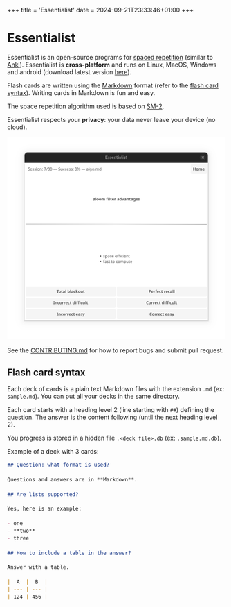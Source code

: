 +++
title = 'Essentialist'
date = 2024-09-21T23:33:46+01:00
+++

# Essentialist

Essentialist is an open-source programs for [spaced repetition][1] (similar to
[Anki](https://apps.ankiweb.net/)). Essentialist is **cross-platform** and runs
on Linux, MacOS, Windows and android (download latest version
[here](https://github.com/lugu/flashdown/releases/latest)).

Flash cards are written using the [Markdown][2] format (refer to the [flash
card syntax](#flash-card-syntax)). Writing cards in Markdown is fun and easy.

The space repetition algorithm used is based
on [SM-2][3].

Essentialist respects your **privacy**: your data never leave your device (no
cloud).

[1]: https://en.wikipedia.org/wiki/Spaced_repetition
[2]: https://en.wikipedia.org/wiki/Markdown
[3]: https://en.wikipedia.org/wiki/SuperMemo#Description_of_SM-2_algorithm

![screenshot of essentialist on Linux](./screenshot.png)

See the [CONTRIBUTING.md](/.github/CONTRIBUTING.md) for how to report bugs and
submit pull request.

## Flash card syntax

Each deck of cards is a plain text Markdown files with the extension `.md` (ex:
`sample.md`). You can put all your decks in the same directory.

Each card starts with a heading level 2 (line starting with `##`) defining the
question. The answer is the content following (until the next heading level 2).

You progress is stored in a hidden file `.<deck file>.db` (ex: `.sample.md.db`).

Example of a deck with 3 cards:

```markdown
## Question: what format is used?

Questions and answers are in **Markdown**.

## Are lists supported?

Yes, here is an example:

- one
- **two**
- three

## How to include a table in the answer?

Answer with a table.

|  A  |  B  |
| --- | --- |
| 124 | 456 |
```
